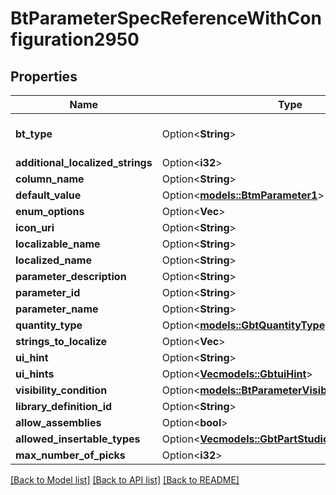 # BtParameterSpecReferenceWithConfiguration2950

## Properties

Name | Type | Description | Notes
------------ | ------------- | ------------- | -------------
**bt_type** | Option<**String**> | Type of JSON object. | [optional]
**additional_localized_strings** | Option<**i32**> |  | [optional]
**column_name** | Option<**String**> |  | [optional]
**default_value** | Option<[**models::BtmParameter1**](BTMParameter-1.md)> |  | [optional]
**enum_options** | Option<**Vec<String>**> |  | [optional]
**icon_uri** | Option<**String**> |  | [optional]
**localizable_name** | Option<**String**> |  | [optional]
**localized_name** | Option<**String**> |  | [optional]
**parameter_description** | Option<**String**> |  | [optional]
**parameter_id** | Option<**String**> |  | [optional]
**parameter_name** | Option<**String**> |  | [optional]
**quantity_type** | Option<[**models::GbtQuantityType**](GBTQuantityType.md)> |  | [optional]
**strings_to_localize** | Option<**Vec<String>**> |  | [optional]
**ui_hint** | Option<**String**> |  | [optional]
**ui_hints** | Option<[**Vec<models::GbtuiHint>**](GBTUIHint.md)> |  | [optional]
**visibility_condition** | Option<[**models::BtParameterVisibilityCondition177**](BTParameterVisibilityCondition-177.md)> |  | [optional]
**library_definition_id** | Option<**String**> |  | [optional]
**allow_assemblies** | Option<**bool**> |  | [optional]
**allowed_insertable_types** | Option<[**Vec<models::GbtPartStudioItemType>**](GBTPartStudioItemType.md)> |  | [optional]
**max_number_of_picks** | Option<**i32**> |  | [optional]

[[Back to Model list]](../README.md#documentation-for-models) [[Back to API list]](../README.md#documentation-for-api-endpoints) [[Back to README]](../README.md)


